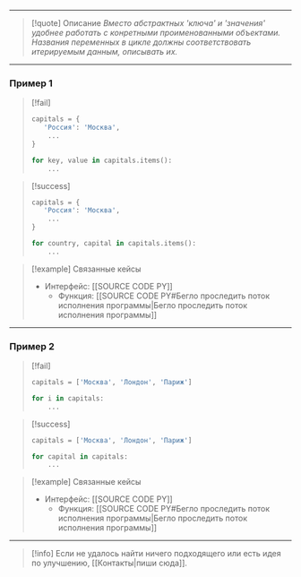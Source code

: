 ***

>[!quote] Описание
_Вместо абстрактных 'ключа' и 'значения' удобнее работать с конретными проименованными объектами.
Названия переменных в цикле должны соответствовать итерируемым данным, описывать их._

***
### Пример 1

> [!fail]
> ```python
> capitals = {
>    'Россия': 'Москва',
>     ...
> }
> 
> for key, value in capitals.items():
>     ...
> ```

> [!success]
> ```python
> capitals = {
>    'Россия': 'Москва',
>     ...
> }
> 
> for country, capital in capitals.items():
>     ...
> ```

> [!example] Связанные кейсы
>- Интерфейс: [[SOURCE CODE PY]]
>	- Функция: [[SOURCE CODE PY#Бегло проследить поток исполнения программы|Бегло проследить поток исполнения программы]]

***
### Пример 2

> [!fail]
> ```python
> capitals = ['Москва', 'Лондон', 'Париж']
> 
> for i in capitals:
>     ...
> ```

> [!success]
> ```python
> capitals = ['Москва', 'Лондон', 'Париж']
> 
> for capital in capitals:
>     ...
> ```

> [!example] Связанные кейсы
>- Интерфейс: [[SOURCE CODE PY]]
>	- Функция: [[SOURCE CODE PY#Бегло проследить поток исполнения программы|Бегло проследить поток исполнения программы]]

***

> [!info]
> Если не удалось найти ничего подходящего или есть идея по улучшению, [[Контакты|пиши сюда]].
